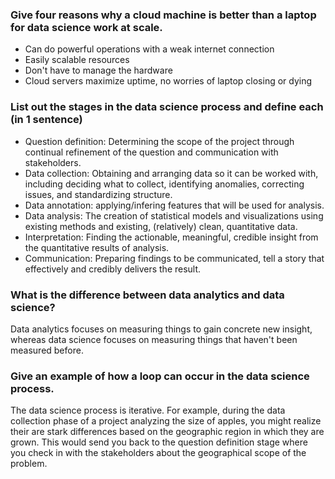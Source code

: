 
### Give four reasons why a cloud machine is better than a laptop for data science work at scale.
- Can do powerful operations with a weak internet connection
- Easily scalable resources
- Don't have to manage the hardware
- Cloud servers maximize uptime, no worries of laptop closing or dying

### List out the stages in the data science process and define each (in 1 sentence)
- Question definition: Determining the scope of the project through continual refinement of the question and communication with stakeholders.
- Data collection: Obtaining and arranging data so it can be worked with, including deciding what to collect, identifying anomalies, correcting issues, and standardizing structure.
- Data annotation: applying/infering features that will be used for analysis.
- Data analysis: The creation of statistical models and visualizations using existing methods and existing, (relatively) clean, quantitative data.
- Interpretation: Finding the actionable, meaningful, credible insight from the quantitative results of analysis.
- Communication: Preparing findings to be communicated, tell a story that effectively and credibly delivers the result. 

### What is the difference between data analytics and data science?
Data analytics focuses on measuring things to gain concrete new insight, whereas data science focuses on measuring things that haven't been measured before.

### Give an example of how a loop can occur in the data science process.
The data science process is iterative. For example, during the data collection phase of a project analyzing the size of apples, you might realize their are stark differences based on the geographic region in which they are grown. This would send you back to the question definition stage where you check in with the stakeholders about the geographical scope of the problem.
